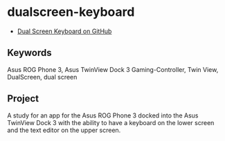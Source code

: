 # dualscreen-keyboard

- [Dual Screen Keyboard on GitHub](https://github.com/lordasgart/dualscreen-keyboard)

## Keywords

Asus ROG Phone 3, Asus TwinView Dock 3 Gaming-Controller, Twin View, DualScreen, dual screen

## Project

A study for an app for the Asus ROG Phone 3 docked into the Asus TwinView Dock 3 with the ability to have a keyboard on the lower screen and the text editor on the upper screen.
